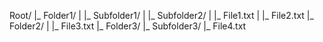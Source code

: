 Root/
|_ Folder1/
|  |_ Subfolder1/
|  |_ Subfolder2/
|     |_ File1.txt
|     |_ File2.txt
|_ Folder2/
|  |_ File3.txt
|_ Folder3/
   |_ Subfolder3/
      |_ File4.txt